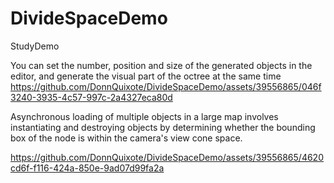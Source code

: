 # DivideSpaceDemo
StudyDemo

You can set the number, position and size of the generated objects in the editor, and generate the visual part of the octree at the same time
https://github.com/DonnQuixote/DivideSpaceDemo/assets/39556865/046f3240-3935-4c57-997c-2a4327eca80d



Asynchronous loading of multiple objects in a large map involves instantiating and destroying objects by determining whether the bounding box of the node is within the camera's view cone space.

https://github.com/DonnQuixote/DivideSpaceDemo/assets/39556865/4620cd6f-f116-424a-850e-9ad07d99fa2a

